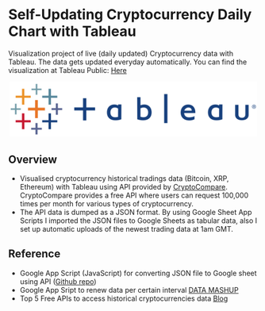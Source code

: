 # Self-Updating Cryptocurrency Daily Chart with Tableau
Visualization project of live (daily updated) Cryptocurrency data with Tableau. The data gets updated everyday automatically.
You can find the visualization at Tableau Public: [Here](https://public.tableau.com/profile/asuna.masuda#!/vizhome/Self-UploadingCryptocurrencyDailyChartv2/Dashboard1)

<p align="center"><img src = "https://github.com/AsunaMasuda/Crypto_Tableau/blob/master/tableaulogo_highres.png" width=500></p>

## Overview
- Visualised cryptocurrency historical tradings data (Bitcoin, XRP, Ethereum) with Tableau using API provided by [CryptoCompare](https://www.cryptocompare.com/). CryptoCompare provides a free API where users can request 100,000 times per month for various types of cryptocurrency. 
- The API data is dumped as a JSON format. By using Google Sheet App Scripts I imported the JSON files to Google Sheets as tabular data, also I set up automatic uploads of the newest trading data at 1am GMT.

## Reference 
- Google App Script (JavaScript) for converting JSON file to Google sheet using API ([Github repo](https://github.com/bradjasper/ImportJSON))
- Google App Sript to renew data per certain interval [DATA MASHUP](https://datamashupblog.wordpress.com/)
- Top 5 Free APIs to access historical cryptocurrencies data [Blog](https://blog.rmotr.com/top-5-free-apis-to-access-historical-cryptocurrencies-data-2438adc8b62)
